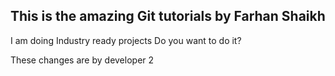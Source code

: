 ## This is the amazing Git tutorials by Farhan Shaikh

I am doing Industry ready projects
Do you want to do it?

These changes are by developer 2